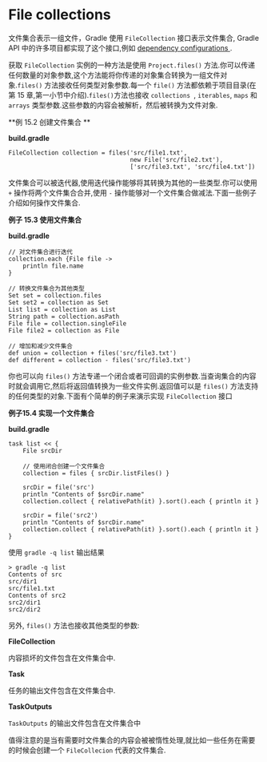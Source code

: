 # File collections

 文件集合表示一组文件，Gradle 使用 `FileCollection` 接口表示文件集合, Gradle API 中的许多项目都实现了这个接口,例如 [dependency configurations ](https://docs.gradle.org/current/userguide/dependency_management.html#sub:configurations).

 获取 `FileCollection` 实例的一种方法是使用 `Project.files()` 方法.你可以传递任何数量的对象参数,这个方法能将你传递的对象集合转换为一组文件对象.`files()` 方法接收任何类型对象参数.每一个 `file()` 方法都依赖于项目目录(在第 15 章,第一小节中介绍).`files()`方法也接收 `collections `, `iterables`, `maps` 和 `arrays` 类型参数.这些参数的内容会被解析，然后被转换为文件对象.

**例 15.2 创建文件集合 **

**build.gradle**
```
FileCollection collection = files('src/file1.txt',
                                  new File('src/file2.txt'),
                                  ['src/file3.txt', 'src/file4.txt'])
```

文件集合可以被迭代器,使用迭代操作能够将其转换为其他的一些类型.你可以使用 `+` 操作将两个文件集合合并,使用 `-` 操作能够对一个文件集合做减法.下面一些例子介绍如何操作文件集合.

**例子 15.3 使用文件集合**

**build.gradle**

```
// 对文件集合进行迭代
collection.each {File file ->
    println file.name
}

// 转换文件集合为其他类型
Set set = collection.files
Set set2 = collection as Set
List list = collection as List
String path = collection.asPath
File file = collection.singleFile
File file2 = collection as File

// 增加和减少文件集合
def union = collection + files('src/file3.txt')
def different = collection - files('src/file3.txt')

```

你也可以向 `files()` 方法专递一个闭合或者可回调的实例参数.当查询集合的内容时就会调用它,然后将返回值转换为一些文件实例.返回值可以是 `files()` 方法支持的任何类型的对象.下面有个简单的例子来演示实现 `FileCollection` 接口

**例子15.4 实现一个文件集合**

**build.gradle**
```
task list << {
    File srcDir

    // 使用闭合创建一个文件集合
    collection = files { srcDir.listFiles() }

    srcDir = file('src')
    println "Contents of $srcDir.name"
    collection.collect { relativePath(it) }.sort().each { println it }

    srcDir = file('src2')
    println "Contents of $srcDir.name"
    collection.collect { relativePath(it) }.sort().each { println it }
}

```
使用 `gradle -q list` 输出结果

```
> gradle -q list
Contents of src
src/dir1
src/file1.txt
Contents of src2
src2/dir1
src2/dir2

```

另外, `files()` 方法也接收其他类型的参数:

**FileCollection**

内容损坏的文件包含在文件集合中.

**Task**

任务的输出文件包含在文件集合中.

**TaskOutputs**

`TaskOutputs` 的输出文件包含在文件集合中

值得注意的是当有需要时文件集合的内容会被被惰性处理,就比如一些任务在需要的时候会创建一个 `FileCollecion` 代表的文件集合.










